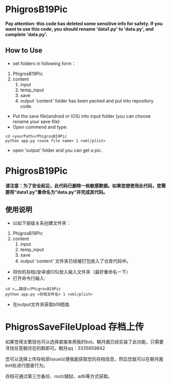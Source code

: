 
# PhigrosB19Pic
**Pay attention: this code has deleted some sensitive info for safety. If you want to use this code, you should rename 'data1.py' to 'data.py', and complete 'data.py'.**
## How to Use
- set folders in following form：
1. PhigrosB19Pic
2. content
    1. input
    2. temp_input
    3. save
    4. output
'content' folder has been packed and put into repository code.
- Put the save file(android or IOS) into input folder (you can choose rename your save file)
- Open commend and type:
```dos
cd <yourPath>/PhigrosB19Pic
python app.py <save file name> 1 <xml/plist>
```
- open 'output' folder and you can get a pic.
> 
# PhigrosB19Pic
**请注意：为了安全起见，此代码已删除一些敏感数据。如果您想使用此代码，您需要将“data1.py”重命名为“data.py”并完成其代码。**
## 使用说明
- 以如下层级关系创建文件夹：
1. PhigrosB19Pic
2. content
    1. input
    2. temp_input
    3. save
    4. output
'content' 文件夹已经被打包放入了仓库代码中。
- 将你的存档(安卓或IOS)放入输入文件夹（最好重命名一下）
- 打开命令行输入:
```dos
cd <……路径>/PhigrosB19Pic
python app.py <存档文件名> 1 <xml/plist>
```
- 在output文件夹获取b19图查.
# PhigrosSaveFileUpload 存档上传
如果觉得太繁琐也可以选择直接来用我的bot。朝月酱已经实装了此功能，只需要寻找任意朝月在的群即可。朝月qq：3335659842
> 
您可以选择上传存档至issue以便我能获取您的存档信息，然后您就可以在朝月酱bot处进行图查行为。
> 
存档可通过第三方备份、root/越狱、adb等方式获取。
